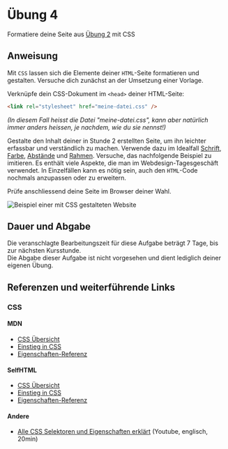 # Übung 4

Formatiere deine Seite aus [Übung 2](uebung_02.md) mit CSS


## Anweisung

Mit `CSS` lassen sich die Elemente deiner `HTML`-Seite formatieren und gestalten. Versuche dich zunächst an der Umsetzung einer Vorlage.

Verknüpfe dein CSS-Dokument im `<head>` deiner HTML-Seite:
```html
<link rel="stylesheet" href="meine-datei.css" />
```
*(In diesem Fall heisst die Datei "meine-datei.css", kann aber natürlich immer anders heissen, je nachdem, wie du sie nennst!)*

Gestalte den Inhalt deiner in Stunde 2 erstellten Seite, um ihn leichter erfassbar und verständlich zu machen. Verwende dazu im Idealfall [Schrift](https://wiki.selfhtml.org/wiki/CSS/Eigenschaften/font), [Farbe](https://wiki.selfhtml.org/wiki/CSS/Tutorials/Hintergrund/Gestaltung_mit_CSS), [Abstände](https://wiki.selfhtml.org/wiki/CSS/Eigenschaften/margin) und [Rahmen](https://wiki.selfhtml.org/wiki/CSS/Eigenschaften/border). Versuche, das nachfolgende Beispiel zu imitieren. Es enthält viele Aspekte, die man im Webdesign-Tagesgeschäft verwendet. In Einzelfällen kann es nötig sein, auch den `HTML`-Code nochmals anzupassen oder zu erweitern.

Prüfe anschliessend deine Seite im Browser deiner Wahl.

![Beispiel einer mit CSS gestalteten Website](https://user-images.githubusercontent.com/1279725/78912944-8b558500-7a88-11ea-881c-de4c6cf29f92.png)

## Dauer und Abgabe

Die veranschlagte Bearbeitungszeit für diese Aufgabe beträgt 7 Tage, bis zur nächsten Kursstunde.  
Die Abgabe dieser Aufgabe ist nicht vorgesehen und dient lediglich deiner eigenen Übung.

## Referenzen und weiterführende Links

### CSS

#### MDN

- [CSS Übersicht](https://developer.mozilla.org/de/docs/Web/CSS)
- [Einstieg in CSS](https://developer.mozilla.org/de/docs/CSS/Getting_Started)
- [Eigenschaften-Referenz](https://developer.mozilla.org/de/docs/Web/CSS/CSS_Referenz)

#### SelfHTML

- [CSS Übersicht](https://wiki.selfhtml.org/wiki/CSS)
- [Einstieg in CSS](https://wiki.selfhtml.org/wiki/CSS/Tutorials/Einstieg)
- [Eigenschaften-Referenz](https://wiki.selfhtml.org/wiki/CSS/Eigenschaften)

#### Andere

- [Alle CSS Selektoren und Eigenschaften erklärt](https://www.youtube.com/watch?v=l1mER1bV0N0) (Youtube, englisch, 20min)
